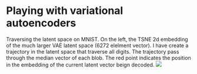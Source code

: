 # Playing with variational autoencoders

Traversing the latent space on MNIST. On the left, the TSNE 2d embedding of the much larger VAE latent space (6272 elelment vector). I have create a trajectory in the latent space that traverse all digits. The trajectory pass through the median vector of each blob. The red point indicates the position in the embedding of the current latent vector beign decoded.
![](media/plot.gif)